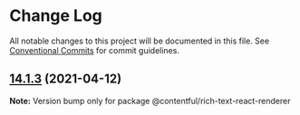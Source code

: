# Change Log

All notable changes to this project will be documented in this file.
See [Conventional Commits](https://conventionalcommits.org) for commit guidelines.

## [14.1.3](https://github.com/contentful/rich-text/compare/v14.1.2...v14.1.3) (2021-04-12)

**Note:** Version bump only for package @contentful/rich-text-react-renderer
